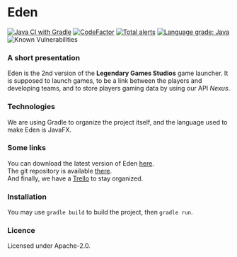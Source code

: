 # Eden

[![Java CI with Gradle](https://github.com/lgs-games/eden/actions/workflows/gradle.yml/badge.svg)](https://github.com/lgs-games/eden/actions/workflows/gradle.yml)
[![CodeFactor](https://www.codefactor.io/repository/github/lgs-games/eden/badge/main)](https://www.codefactor.io/repository/github/lgs-games/eden/overview/main)
[![Total alerts](https://img.shields.io/lgtm/alerts/g/lgs-games/eden.svg?logo=lgtm&logoWidth=18)](https://lgtm.com/projects/g/lgs-games/eden/alerts/)
[![Language grade: Java](https://img.shields.io/lgtm/grade/java/g/lgs-games/eden.svg?logo=lgtm&logoWidth=18)](https://lgtm.com/projects/g/lgs-games/eden/context:java)
![Known Vulnerabilities](https://snyk.io/test/github/lgs-games/eden/badge.svg)

### A short presentation
Eden is the 2nd version of the **Legendary Games Studios** game launcher.
It is supposed to launch games, to be a link between the players
and developing teams, and to store players gaming data by
using our API _Nexus_.


### Technologies
We are using Gradle to organize the project itself, and the language used to make Eden
is JavaFX.


### Some links
You can download the latest version of Eden [here](https://lgs-games.com/en/eden). \
The git repository is available [there](https://github.com/lgs-games/eden). \
And finally, we have a [Trello](https://trello.com/b/mc5OKuQH/eden) to stay organized.


### Installation

You may use ``gradle build`` to build the project, then
``gradle run``.

### Licence

Licensed under Apache-2.0.
